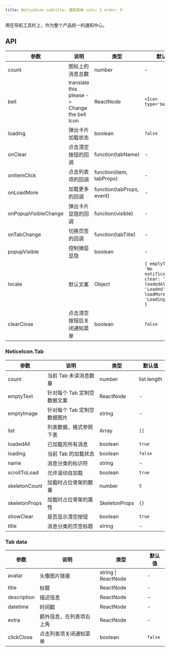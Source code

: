 ```yaml
---
title: NoticeIcon subtitle: 通知菜单 cols: 1 order: 9
---
```


用在导航工具栏上，作为整个产品统一的通知中心。

## API

参数 | 说明 | 类型 | 默认值
----|------|-----|------
count | 图标上的消息总数 | number | -
bell | translate this please -> Change the bell Icon | ReactNode | `<Icon type='bell' />`
loading | 弹出卡片加载状态 | boolean | `false`
onClear | 点击清空按钮的回调 | function(tabName) | -
onItemClick | 点击列表项的回调 | function(item, tabProps) | -
onLoadMore | 加载更多的回调 | function(tabProps, event) | -
onPopupVisibleChange | 弹出卡片显隐的回调 | function(visible) | -
onTabChange | 切换页签的回调 | function(tabTitle) | -
popupVisible | 控制弹层显隐 | boolean | -
locale | 默认文案 | Object | `{ emptyText: 'No notifications', clear: 'Clear', loadedAll: 'Loaded', loadMore: 'Loading more' }`
clearClose | 点击清空按钮后关闭通知菜单 | boolean | `false`

### NoticeIcon.Tab

参数 | 说明 | 类型 | 默认值
----|------|-----|------
count | 当前 Tab 未读消息数量 | number | list.length
emptyText | 针对每个 Tab 定制空数据文案 | ReactNode | -
emptyImage | 针对每个 Tab 定制空数据图片 | string | -
list | 列表数据，格式参照下表 | Array | `[]`
loadedAll | 已加载完所有消息 | boolean | `true`
loading | 当前 Tab 的加载状态 | boolean | `false`
name | 消息分类的标识符 | string | -
scrollToLoad | 允许滚动自加载 | boolean | `true`
skeletonCount | 加载时占位骨架的数量 | number | `5`
skeletonProps | 加载时占位骨架的属性 | SkeletonProps | `{}`
showClear | 是否显示清空按钮 | boolean | `true`
title | 消息分类的页签标题 | string | -

### Tab data

参数 | 说明 | 类型 | 默认值
----|------|-----|------
avatar | 头像图片链接 | string \| ReactNode | -
title | 标题 | ReactNode | -
description | 描述信息 | ReactNode | -
datetime | 时间戳 | ReactNode | -
extra | 额外信息，在列表项右上角 | ReactNode | -
clickClose | 点击列表项关闭通知菜单 | boolean | `false`
